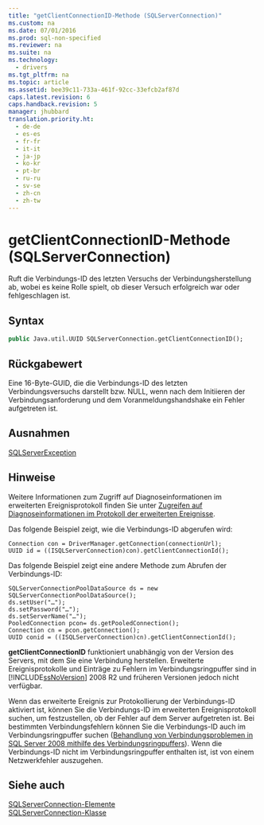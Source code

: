 ```yaml
---
title: "getClientConnectionID-Methode (SQLServerConnection)"
ms.custom: na
ms.date: 07/01/2016
ms.prod: sql-non-specified
ms.reviewer: na
ms.suite: na
ms.technology: 
  - drivers
ms.tgt_pltfrm: na
ms.topic: article
ms.assetid: bee39c11-733a-461f-92cc-33efcb2af87d
caps.latest.revision: 6
caps.handback.revision: 5
manager: jhubbard
translation.priority.ht: 
  - de-de
  - es-es
  - fr-fr
  - it-it
  - ja-jp
  - ko-kr
  - pt-br
  - ru-ru
  - sv-se
  - zh-cn
  - zh-tw
---
```

# getClientConnectionID-Methode (SQLServerConnection)
  Ruft die Verbindungs\-ID des letzten Versuchs der Verbindungsherstellung ab, wobei es keine Rolle spielt, ob dieser Versuch erfolgreich war oder fehlgeschlagen ist.  
  
## Syntax  
  
```vb  
public Java.util.UUID SQLServerConnection.getClientConnectionID();  
```  
  
## Rückgabewert  
 Eine 16\-Byte\-GUID, die die Verbindungs\-ID des letzten Verbindungsversuchs darstellt bzw. NULL, wenn nach dem Initiieren der Verbindungsanforderung und dem Voranmeldungshandshake ein Fehler aufgetreten ist.  
  
## Ausnahmen  
 [SQLServerException](../content/SQLServerException-Class.md)  
  
## Hinweise  
 Weitere Informationen zum Zugriff auf Diagnoseinformationen im erweiterten Ereignisprotokoll finden Sie unter [Zugreifen auf Diagnoseinformationen im Protokoll der erweiterten Ereignisse](../content/Accessing-Diagnostic-Information-in-the-Extended-Events-Log.md).  
  
 Das folgende Beispiel zeigt, wie die Verbindungs\-ID abgerufen wird:  
  
```  
Connection con = DriverManager.getConnection(connectionUrl);  
UUID id = ((ISQLServerConnection)con).getClientConnectionId();  
```  
  
 Das folgende Beispiel zeigt eine andere Methode zum Abrufen der Verbindungs\-ID:  
  
```  
SQLServerConnectionPoolDataSource ds = new SQLServerConnectionPoolDataSource();  
ds.setUser("…");  
ds.setPassword("…");  
ds.setServerName("…");  
PooledConnection pcon= ds.getPooledConnection();  
Connection cn = pcon.getConnection();  
UUID conid = ((ISQLServerConnection)cn).getClientConnectionId();  
```  
  
 **getClientConnectionID** funktioniert unabhängig von der Version des Servers, mit dem Sie eine Verbindung herstellen. Erweiterte Ereignisprotokolle und Einträge zu Fehlern im Verbindungsringpuffer sind in [!INCLUDE[ssNoVersion](../content/includes/ssNoVersion_md.md)] 2008 R2 und früheren Versionen jedoch nicht verfügbar.  
  
 Wenn das erweiterte Ereignis zur Protokollierung der Verbindungs\-ID aktiviert ist, können Sie die Verbindungs\-ID im erweiterten Ereignisprotokoll suchen, um festzustellen, ob der Fehler auf dem Server aufgetreten ist. Bei bestimmten Verbindungsfehlern können Sie die Verbindungs\-ID auch im Verbindungsringpuffer suchen \([Behandlung von Verbindungsproblemen in SQL Server 2008 mithilfe des Verbindungsringpuffers](http://go.microsoft.com/fwlink/?LinkId=207752)\). Wenn die Verbindungs\-ID nicht im Verbindungsringpuffer enthalten ist, ist von einem Netzwerkfehler auszugehen.  
  
## Siehe auch  
 [SQLServerConnection-Elemente](../content/SQLServerConnection-Members.md)   
 [SQLServerConnection-Klasse](../content/SQLServerConnection-Class.md)  
  
  